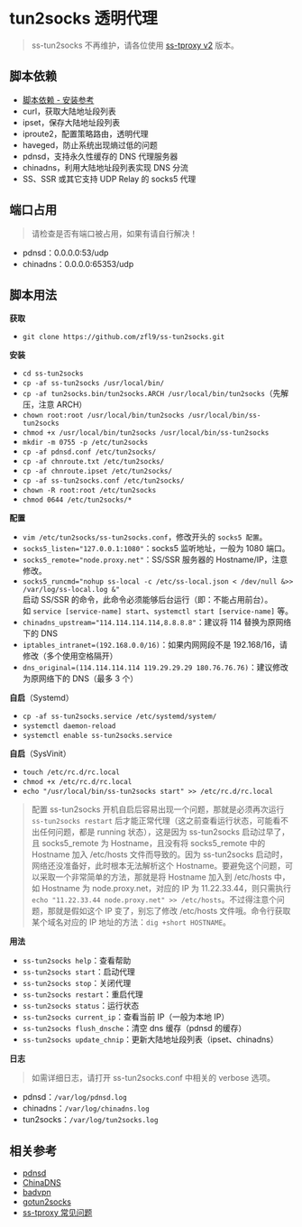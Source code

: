 # tun2socks 透明代理
> ss-tun2socks 不再维护，请各位使用 [ss-tproxy v2](https://github.com/zfl9/ss-tproxy) 版本。

## 脚本依赖
- [脚本依赖 - 安装参考](https://www.zfl9.com/ss-redir.html#%E5%AE%89%E8%A3%85%E4%BE%9D%E8%B5%96)
- curl，获取大陆地址段列表
- ipset，保存大陆地址段列表
- iproute2，配置策略路由，透明代理
- haveged，防止系统出现熵过低的问题
- pdnsd，支持永久性缓存的 DNS 代理服务器
- chinadns，利用大陆地址段列表实现 DNS 分流
- SS、SSR 或其它支持 UDP Relay 的 socks5 代理

## 端口占用
> 请检查是否有端口被占用，如果有请自行解决！

- pdnsd：0.0.0.0:53/udp
- chinadns：0.0.0.0:65353/udp

## 脚本用法
**获取**
- `git clone https://github.com/zfl9/ss-tun2socks.git`

**安装**
- `cd ss-tun2socks`
- `cp -af ss-tun2socks /usr/local/bin/`
- `cp -af tun2socks.bin/tun2socks.ARCH /usr/local/bin/tun2socks`（先解压，注意 ARCH）
- `chown root:root /usr/local/bin/tun2socks /usr/local/bin/ss-tun2socks`
- `chmod +x /usr/local/bin/tun2socks /usr/local/bin/ss-tun2socks`
- `mkdir -m 0755 -p /etc/tun2socks`
- `cp -af pdnsd.conf /etc/tun2socks/`
- `cp -af chnroute.txt /etc/tun2socks/`
- `cp -af chnroute.ipset /etc/tun2socks/`
- `cp -af ss-tun2socks.conf /etc/tun2socks/`
- `chown -R root:root /etc/tun2socks`
- `chmod 0644 /etc/tun2socks/*`

**配置**
- `vim /etc/tun2socks/ss-tun2socks.conf`，修改开头的 `socks5 配置`。
- `socks5_listen="127.0.0.1:1080"`：socks5 监听地址，一般为 1080 端口。
- `socks5_remote="node.proxy.net"`：SS/SSR 服务器的 Hostname/IP，注意修改。
- `socks5_runcmd="nohup ss-local -c /etc/ss-local.json < /dev/null &>> /var/log/ss-local.log &"`<br>
启动 SS/SSR 的命令，此命令必须能够后台运行（即：不能占用前台）。<br>
如 `service [service-name] start`、`systemctl start [service-name]` 等。
- `chinadns_upstream="114.114.114.114,8.8.8.8"`：建议将 114 替换为原网络下的 DNS
- `iptables_intranet=(192.168.0.0/16)`：如果内网网段不是 192.168/16，请修改（多个使用空格隔开）
- `dns_original=(114.114.114.114 119.29.29.29 180.76.76.76)`：建议修改为原网络下的 DNS（最多 3 个）

**自启**（Systemd）
- `cp -af ss-tun2socks.service /etc/systemd/system/`
- `systemctl daemon-reload`
- `systemctl enable ss-tun2socks.service`

**自启**（SysVinit）
- `touch /etc/rc.d/rc.local`
- `chmod +x /etc/rc.d/rc.local`
- `echo "/usr/local/bin/ss-tun2socks start" >> /etc/rc.d/rc.local`

> 配置 ss-tun2socks 开机自启后容易出现一个问题，那就是必须再次运行 `ss-tun2socks restart` 后才能正常代理（这之前查看运行状态，可能看不出任何问题，都是 running 状态），这是因为 ss-tun2socks 启动过早了，且 socks5_remote 为 Hostname，且没有将 socks5_remote 中的 Hostname 加入 /etc/hosts 文件而导致的。因为 ss-tun2socks 启动时，网络还没准备好，此时根本无法解析这个 Hostname。要避免这个问题，可以采取一个非常简单的方法，那就是将 Hostname 加入到 /etc/hosts 中，如 Hostname 为 node.proxy.net，对应的 IP 为 11.22.33.44，则只需执行 `echo "11.22.33.44 node.proxy.net" >> /etc/hosts`。不过得注意个问题，那就是假如这个 IP 变了，别忘了修改 /etc/hosts 文件哦。命令行获取某个域名对应的 IP 地址的方法：`dig +short HOSTNAME`。

**用法**
- `ss-tun2socks help`：查看帮助
- `ss-tun2socks start`：启动代理
- `ss-tun2socks stop`：关闭代理
- `ss-tun2socks restart`：重启代理
- `ss-tun2socks status`：运行状态
- `ss-tun2socks current_ip`：查看当前 IP（一般为本地 IP）
- `ss-tun2socks flush_dnsche`：清空 dns 缓存（pdnsd 的缓存）
- `ss-tun2socks update_chnip`：更新大陆地址段列表（ipset、chinadns）

**日志**
> 如需详细日志，请打开 ss-tun2socks.conf 中相关的 verbose 选项。

- pdnsd：`/var/log/pdnsd.log`
- chinadns：`/var/log/chinadns.log`
- tun2socks：`/var/log/tun2socks.log`

## 相关参考
- [pdnsd](http://members.home.nl/p.a.rombouts/pdnsd/index.html)
- [ChinaDNS](https://github.com/shadowsocks/ChinaDNS)
- [badvpn](https://github.com/ambrop72/badvpn)
- [gotun2socks](https://github.com/yinghuocho/gotun2socks)
- [ss-tproxy 常见问题](https://www.zfl9.com/ss-redir.html#%E5%B8%B8%E8%A7%81%E9%97%AE%E9%A2%98)
